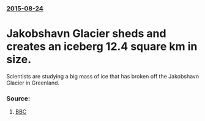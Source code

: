 ### [2015-08-24](/news/2015/08/24/index.md)

# Jakobshavn Glacier sheds and creates an iceberg 12.4 square km in size. 

Scientists are studying a big mass of ice that has broken off the Jakobshavn Glacier in Greenland.


### Source:

1. [BBC](http://www.bbc.com/news/science-environment-34041531)

